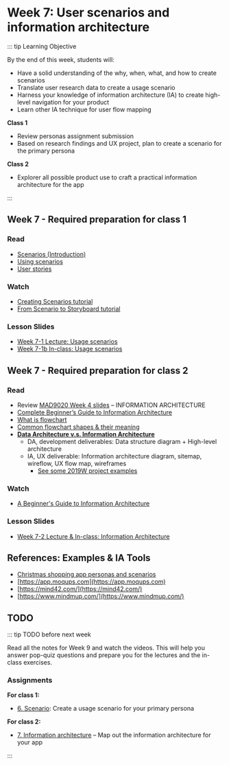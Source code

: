 # Week 7: User scenarios and information architecture  

::: tip Learning Objective

By the end of this week, students will:

- Have a solid understanding of the why, when, what, and how to create scenarios
- Translate user research data to create a usage scenario
- Harness your knowledge of information architecture (IA) to create high-level navigation for your product
- Learn other IA technique for user flow mapping

**Class 1** 
- Review personas assignment submission
- Based on research findings and UX project, plan to create a scenario for the primary persona

**Class 2** 
- Explorer all possible product use to craft a practical information architecture for the app

:::

## Week 7 - Required preparation for class 1

### Read
- [Scenarios (Introduction)](https://www.usability.gov/how-to-and-tools/methods/scenarios.html)
- [Using scenarios](https://uxthink.wordpress.com/2010/11/30/using_scenarios/)
- [User stories](https://blog.easyagile.com/how-to-write-good-user-stories-in-agile-software-development-d4b25356b604)


### Watch
- [Creating Scenarios tutorial](https://www.linkedin.com/learning/ux-design-5-creating-scenarios-and-storyboards-2/prerequisites-for-scenario-creation?u=2199673)
- [From Scenario to Storyboard tutorial](https://www.linkedin.com/learning/ux-design-5-creating-scenarios-and-storyboards-2/from-scenario-to-storyboard?u=2199673)


### Lesson Slides

- [Week 7-1 Lecture: Usage scenarios](https://drive.google.com/drive/folders/1kCPUsO4_f6Hz47THcBzFBiMlCJIzpvG7)
- [Week 7-1b In-class: Usage scenarios](https://drive.google.com/drive/folders/1kCPUsO4_f6Hz47THcBzFBiMlCJIzpvG7)


## Week 7 - Required preparation for class 2

### Read

- Review [MAD9020 Week 4 slides](https://drive.google.com/drive/folders/1BlPhZVyvBiRa5n-D0bbHVyn6H8YN2n5c?usp=sharing) – INFORMATION ARCHITECTURE
- [Complete Beginner’s Guide to Information Architecture](http://www.uxbooth.com/articles/complete-beginners-guide-to-information-architecture/)
- [What is flowchart](https://asq.org/quality-resources/flowchart)
- [Common flowchart shapes & their meaning](https://creately.com/diagram-type/objects/flowchart)
- [**Data Architecture v.s. Information Architecture**](https://www.dataversity.net/data-architecture-and-information-architecture-whats-the-difference/)
  - DA, development deliverables: Data structure diagram + High-level architecture
  - IA, UX deliverable: Information architecture diagram, sitemap, wireflow, UX flow map, wireframes
    - [See some 2019W project examples](https://drive.google.com/drive/folders/1e9FSXDYPMFY_haesYZlcZFDU9A2sgDMq?usp=sharing)


### Watch 

- [A Beginner's Guide to Information Architecture](https://www.youtube.com/watch?v=Ij4WquJaRTc)


### Lesson Slides

- [Week 7-2 Lecture & In-class: Information Architecture](https://drive.google.com/drive/folders/1kCPUsO4_f6Hz47THcBzFBiMlCJIzpvG7)


## References: Examples & IA Tools

- [Christmas shopping app personas and scenarios](https://drive.google.com/file/d/1k5qqkMd2G6f65lTeSQmS53RPxAF-4Fmr/view?usp=sharing)
- [https://app.moqups.com](https://app.moqups.com)
- [https://mind42.com/](https://mind42.com/)
- [https://www.mindmup.com/](https://www.mindmup.com/)


## TODO

::: tip TODO before next week

Read all the notes for Week 9 and watch the videos. This will help you answer pop-quiz questions and prepare you for the lectures and the in-class exercises.

### Assignments

**For class 1:** 
- [6. Scenario](../../assignments/assg6.md): Create a usage scenario for your primary persona

**For class 2:** 
- [7. Information architecture](../../assignments/assg7.md) – Map out the information architecture for your app

:::

